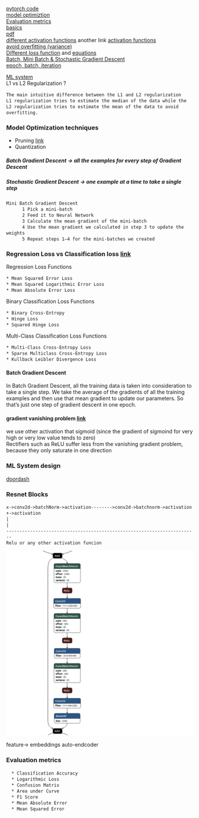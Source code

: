 [pytorch code](https://github.com/siam1251/cmds/blob/master/pytorch.md)       
[model optimiztion](#optimization)        
[Evaluation metrics](#metrics)       
[basics](https://www.analyticsvidhya.com/blog/2020/04/comprehensive-popular-deep-learning-interview-questions-answers/)   
[pdf](https://github.com/siam1251/cmds/blob/master/.images/ML%20Interview%20Cheat%20sheet.pdf)     
[different activation functions](https://towardsdatascience.com/activation-functions-neural-networks-1cbd9f8d91d6)
another link [activation functions](https://towardsdatascience.com/activation-functions-in-deep-neural-networks-aae2a598f211)       
[avoid overfitting (variance)](https://machinelearningmastery.com/introduction-to-regularization-to-reduce-overfitting-and-improve-generalization-error/)  
[Different loss function](https://medium.com/@zeeshanmulla/cost-activation-loss-function-neural-network-deep-learning-what-are-these-91167825a4de) and [equations](https://ml-cheatsheet.readthedocs.io/en/latest/loss_functions.html#:~:text=Cross%2Dentropy%20loss%2C%20or%20log,diverges%20from%20the%20actual%20label.)      
[Batch, Mini Batch & Stochastic Gradient Descent ](https://towardsdatascience.com/batch-mini-batch-stochastic-gradient-descent-7a62ecba642a#:~:text=Batch%20Gradient%20Descent%20can%20be,converges%20faster%20for%20larger%20datasets.)       
[epoch, batch, iteration](https://towardsdatascience.com/epoch-vs-iterations-vs-batch-size-4dfb9c7ce9c9)    

[ML system](https://www.theinsaneapp.com/2021/03/system-design-and-recommendation-algorithms.html)                  
L1 vs L2 Regularization ?         
```
The main intuitive difference between the L1 and L2 regularization
L1 regularization tries to estimate the median of the data while the 
L2 regularization tries to estimate the mean of the data to avoid overfitting.
```

<a name="optimization">                  
      
            
### Model Optimization techniques       
      
   * Pruning [link](https://towardsdatascience.com/pruning-neural-networks-1bb3ab5791f9)          
   * Quantization
      
      

##### Batch Gradient Descent -> all the examples for every step of Gradient Descent                      
##### Stochastic Gradient Descent -> one example at a time to take a single step     
```
Mini Batch Gradient Descent                                     
      1 Pick a mini-batch                       
      2 Feed it to Neural Network                      
      3 Calculate the mean gradient of the mini-batch                      
      4 Use the mean gradient we calculated in step 3 to update the weights                      
      5 Repeat steps 1–4 for the mini-batches we created      
```
### Regression Loss vs Classification loss [link](https://machinelearningmastery.com/how-to-choose-loss-functions-when-training-deep-learning-neural-networks/)      

Regression Loss Functions     

    * Mean Squared Error Loss         
    * Mean Squared Logarithmic Error Loss         
    * Mean Absolute Error Loss         
Binary Classification Loss Functions     

    * Binary Cross-Entropy         
    * Hinge Loss         
    * Squared Hinge Loss         
Multi-Class Classification Loss Functions      

    * Multi-Class Cross-Entropy Loss         
    * Sparse Multiclass Cross-Entropy Loss         
    * Kullback Leibler Divergence Loss         


#### Batch Gradient Descent            
In Batch Gradient Descent, all the training data is taken into consideration to take a single step. We take the average of the gradients of all the training examples and then use that mean gradient to update our parameters. So that’s just one step of gradient descent in one epoch.

#### gradient vanishing problem [link](https://en.wikipedia.org/wiki/Vanishing_gradient_problem#:~:text=One%20of%20the%20newest%20and,part%20of%20the%20network%20architecture.)         
we use other activation that sigmoid (since the gradient of sigmoind for very high or very low value tends to zero)         
Rectifiers such as ReLU suffer less from the vanishing gradient problem, because they only saturate in one direction         


### ML System design   
[doordash](https://www.youtube.com/watch?v=sEZsIUBIhNk)     

### Resnet Blocks    
```
x->conv2d->batchNorm->activation-------->conv2d->batchnorm->activation +->activation
|                                                                      |
------------------------------------------------------------------------
Relu or any other activation funcion
 ```
 ![title](.images/resnet.png)
 
feature-> embeddings
auto-endcoder
      
<a name="metrics">      
    
### Evaluation metrics          
      * Classification Accuracy         
      * Logarithmic Loss            
      * Confusion Matrix
      * Area under Curve
      * F1 Score
      * Mean Absolute Error
      * Mean Squared Error
